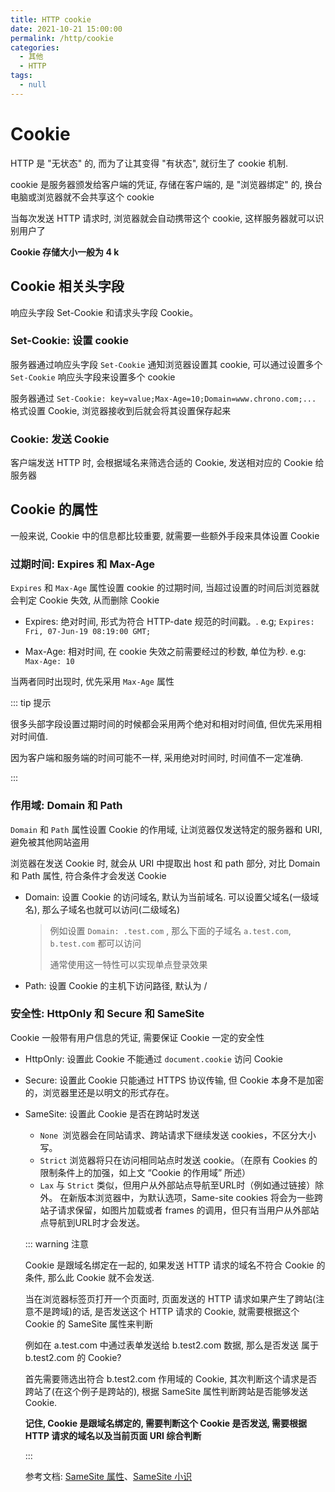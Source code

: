 ```yaml
---
title: HTTP cookie
date: 2021-10-21 15:00:00
permalink: /http/cookie
categories: 
  - 其他
  - HTTP
tags: 
  - null
---
```

# Cookie

HTTP 是 "无状态" 的, 而为了让其变得 "有状态", 就衍生了 cookie 机制.

cookie 是服务器颁发给客户端的凭证, 存储在客户端的, 是 "浏览器绑定" 的, 换台电脑或浏览器就不会共享这个 cookie

当每次发送 HTTP 请求时, 浏览器就会自动携带这个 cookie, 这样服务器就可以识别用户了

**Cookie 存储大小一般为 4 k**

## Cookie 相关头字段

响应头字段 Set-Cookie 和请求头字段 Cookie。

### Set-Cookie: 设置 cookie

 服务器通过响应头字段 `Set-Cookie` 通知浏览器设置其 cookie, 可以通过设置多个 `Set-Cookie` 响应头字段来设置多个 cookie

服务器通过 `Set-Cookie: key=value;Max-Age=10;Domain=www.chrono.com;...` 格式设置 Cookie, 浏览器接收到后就会将其设置保存起来

### Cookie:  发送 Cookie

客户端发送 HTTP 时, 会根据域名来筛选合适的 Cookie, 发送相对应的 Cookie 给服务器

## Cookie 的属性

一般来说, Cookie 中的信息都比较重要, 就需要一些额外手段来具体设置 Cookie

### 过期时间: Expires 和 Max-Age

`Expires` 和 `Max-Age` 属性设置 cookie 的过期时间, 当超过设置的时间后浏览器就会判定 Cookie 失效, 从而删除 Cookie

* Expires: 绝对时间, 形式为符合 HTTP-date 规范的时间戳。. e.g; `Expires: Fri, 07-Jun-19 08:19:00 GMT;`

* Max-Age: 相对时间, 在 cookie 失效之前需要经过的秒数, 单位为秒. e.g: `Max-Age: 10`

当两者同时出现时, 优先采用 `Max-Age` 属性

::: tip 提示

很多头部字段设置过期时间的时候都会采用两个绝对和相对时间值, 但优先采用相对时间值.

因为客户端和服务端的时间可能不一样, 采用绝对时间时, 时间值不一定准确.

:::

### 作用域: Domain 和 Path

`Domain` 和 `Path` 属性设置 Cookie 的作用域, 让浏览器仅发送特定的服务器和 URI, 避免被其他网站盗用

浏览器在发送 Cookie 时, 就会从 URI 中提取出 host 和 path 部分, 对比 Domain 和 Path 属性, 符合条件才会发送 Cookie

* Domain: 设置 Cookie 的访问域名,  默认为当前域名. 可以设置父域名(一级域名), 那么子域名也就可以访问(二级域名)

  > 例如设置 `Domain: .test.com` , 那么下面的子域名 `a.test.com`, `b.test.com` 都可以访问
  >
  > 通常使用这一特性可以实现单点登录效果

* Path: 设置 Cookie 的主机下访问路径, 默认为 /

### 安全性: HttpOnly 和 Secure 和 SameSite

Cookie 一般带有用户信息的凭证, 需要保证 Cookie 一定的安全性

* HttpOnly: 设置此 Cookie 不能通过 `document.cookie` 访问 Cookie

* Secure: 设置此 Cookie 只能通过 HTTPS 协议传输, 但 Cookie 本身不是加密的，浏览器里还是以明文的形式存在。

* SameSite: 设置此 Cookie 是否在跨站时发送

  * `None `浏览器会在同站请求、跨站请求下继续发送 cookies，不区分大小写。
  * `Strict` 浏览器将只在访问相同站点时发送 cookie。（在原有 Cookies 的限制条件上的加强，如上文 “Cookie 的作用域” 所述）
  * `Lax` 与 `Strict` 类似，但用户从外部站点导航至URL时（例如通过链接）除外。 在新版本浏览器中，为默认选项，Same-site cookies 将会为一些跨站子请求保留，如图片加载或者 frames 的调用，但只有当用户从外部站点导航到URL时才会发送。

  ::: warning 注意

  Cookie 是跟域名绑定在一起的, 如果发送 HTTP 请求的域名不符合 Cookie 的条件, 那么此 Cookie 就不会发送.

  当在浏览器标签页打开一个页面时, 页面发送的 HTTP 请求如果产生了跨站(注意不是跨域)的话, 是否发送这个 HTTP 请求的 Cookie, 就需要根据这个 Cookie 的 SameSite 属性来判断

  例如在 a.test.com 中通过表单发送给 b.test2.com 数据, 那么是否发送 属于 b.test2.com 的 Cookie?

  首先需要筛选出符合 b.test2.com 作用域的 Cookie, 其次判断这个请求是否跨站了(在这个例子是跨站的), 根据 SameSite 属性判断跨站是否能够发送 Cookie. 

  **记住, Cookie 是跟域名绑定的, 需要判断这个 Cookie 是否发送, 需要根据 HTTP 请求的域名以及当前页面 URI 综合判断**

  :::

  参考文档: [SameSite 属性](https://www.ruanyifeng.com/blog/2019/09/cookie-samesite.html)、[SameSite 小识](https://zhuanlan.zhihu.com/p/121048298)

